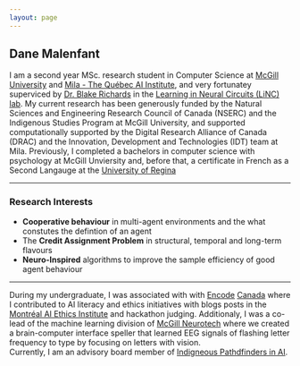 ```yaml
---
layout: page
---
```




## Dane Malenfant

I am a second year MSc. research student in Computer Science at [McGill University](https://www.mcgill.ca/) and [Mila - The Québec AI Institute](https://mila.quebec/en), and very fortunatey superviced by [Dr. Blake Richards](https://mila.quebec/en/directory/blake-richards) in the [Learning in Neural Circuits (LiNC) lab](https://linclab.mila.quebec/). My current research has been generously funded by the Natural Sciences and Engineering Research Council of Canada (NSERC) and the Indigenous Studies Program at McGill University, and supported computationally supported by the Digital Research Alliance of Canada (DRAC) and the Innovation, Development and Technologies (IDT) team at Mila. Previously, I completed a bachelors in computer science with psychology at McGill Unviersity and, before that, a certificate in French as a Second Langauge at the [University of Regina](https://www.uregina.ca/)  <br>



---

### Research Interests

- **Cooperative behaviour** in multi-agent environments and the what constutes the defintion of an agent
- The **Credit Assignment Problem** in structural, temporal and long-term flavours
- **Neuro-Inspired** algorithms to improve the sample efficiency of good agent behaviour


---

During my undergraduate, I was associated with with [Encode](https://encodeai.org/) [Canada](https://encodejustice.ca/) where I contributed to AI literacy and ethics initiatives with blogs posts in the [Montréal AI Ethics Institute](https://montrealethics.ai/) and hackathon judging. Additionaly, I was a co-lead of the machine learning division of [McGill Neurotech](https://www.facebook.com/McGillNeurotech/) where we created a brain-computer interface speller that learned EEG signals of flashing letter frequency to type by focusing on letters with vision. 
\
Currently, I am an advisory board member of [Indigneous Pathdfinders in AI](https://mila.quebec/en/ai4humanity/learning/indigenous-pathfinders-in-ai).


<br>

